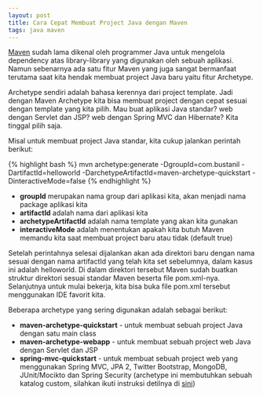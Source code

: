 ```yaml
---
layout: post
title: Cara Cepat Membuat Project Java dengan Maven
tags: java maven
---
```


[Maven](http://maven.apache.org/) sudah lama dikenal oleh programmer Java untuk mengelola dependency atas library-library yang digunakan oleh sebuah aplikasi. Namun sebenarnya ada satu fitur Maven yang juga sangat bermanfaat terutama saat kita hendak membuat project Java baru yaitu fitur Archetype.

Archetype sendiri adalah bahasa kerennya dari project template. Jadi dengan Maven Archetype kita bisa membuat project dengan cepat sesuai dengan template yang kita pilih. Mau buat aplikasi Java standar? web dengan Servlet dan JSP? web dengan Spring MVC dan Hibernate? Kita tinggal pilih saja.

Misal untuk membuat project Java standar, kita cukup jalankan perintah berikut:

{% highlight bash %}
mvn archetype:generate -DgroupId=com.bustanil -DartifactId=helloworld -DarchetypeArtifactId=maven-archetype-quickstart -DinteractiveMode=false
{% endhighlight %}

- **groupId** merupakan nama group dari aplikasi kita, akan menjadi nama package aplikasi kita
- **artifactId** adalah nama dari aplikasi kita
- **archetypeArtifactId** adalah nama template yang akan kita gunakan
- **interactiveMode** adalah menentukan apakah kita butuh Maven memandu kita saat membuat project baru atau tidak (default true)

Setelah perintahnya selesai dijalankan akan ada direktori baru dengan nama sesuai dengan nama artifactId yang telah kita set sebelumnya, dalam kasus ini adalah helloworld. Di dalam direktori tersebut Maven sudah buatkan struktur direktori sesuai standar Maven beserta file pom.xml-nya. Selanjutnya untuk mulai bekerja, kita bisa buka file pom.xml tersebut menggunakan IDE favorit kita.

Beberapa archetype yang sering digunakan adalah sebagai berikut:
- **maven-archetype-quickstart** - untuk membuat sebuah project Java dengan satu main class
- **maven-archetype-webapp** - untuk membuat sebuah project web Java dengan Servlet dan JSP
- **spring-mvc-quickstart** - untuk membuat sebuah project web yang menggunakan Spring MVC, JPA 2, Twitter Bootstrap, MongoDB, JUnit/Mocikto dan Spring Security (archetype ini membutuhkan sebuah katalog custom, silahkan ikuti instruksi detilnya di [sini](https://github.com/kolorobot/spring-mvc-quickstart-archetype))